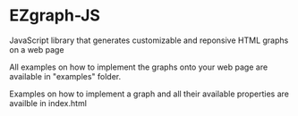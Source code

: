 # EZgraph-JS
JavaScript library that generates customizable and reponsive HTML graphs on a web page

All examples on how to implement the graphs onto your web page are available in "examples" folder.

Examples on how to implement a graph and all their available properties are availble in index.html
